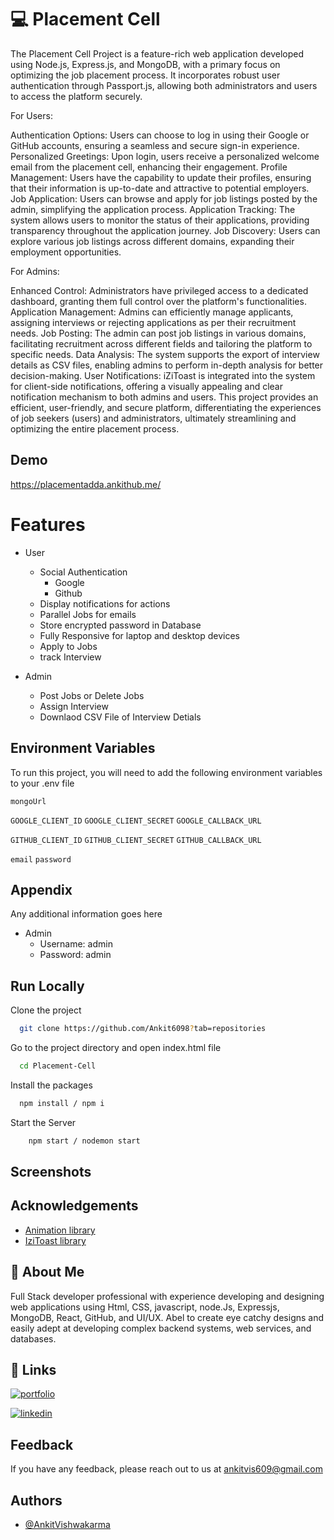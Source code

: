 
# 💻 Placement Cell

The Placement Cell Project is a feature-rich web application developed using Node.js, Express.js, and MongoDB, with a primary focus on optimizing the job placement process. It incorporates robust user authentication through Passport.js, allowing both administrators and users to access the platform securely.

For Users:

Authentication Options: Users can choose to log in using their Google or GitHub accounts, ensuring a seamless and secure sign-in experience.
Personalized Greetings: Upon login, users receive a personalized welcome email from the placement cell, enhancing their engagement.
Profile Management: Users have the capability to update their profiles, ensuring that their information is up-to-date and attractive to potential employers.
Job Application: Users can browse and apply for job listings posted by the admin, simplifying the application process.
Application Tracking: The system allows users to monitor the status of their applications, providing transparency throughout the application journey.
Job Discovery: Users can explore various job listings across different domains, expanding their employment opportunities.

For Admins:

Enhanced Control: Administrators have privileged access to a dedicated dashboard, granting them full control over the platform's functionalities.
Application Management: Admins can efficiently manage applicants, assigning interviews or rejecting applications as per their recruitment needs.
Job Posting: The admin can post job listings in various domains, facilitating recruitment across different fields and tailoring the platform to specific needs.
Data Analysis: The system supports the export of interview details as CSV files, enabling admins to perform in-depth analysis for better decision-making.
User Notifications: iZiToast is integrated into the system for client-side notifications, offering a visually appealing and clear notification mechanism to both admins and users.
This project provides an efficient, user-friendly, and secure platform, differentiating the experiences of job seekers (users) and administrators, ultimately streamlining and optimizing the entire placement process.



## Demo

https://placementadda.ankithub.me/
# Features

- User
    -  Social Authentication
        -  Google
        -  Github
    - Display notifications for actions
    - Parallel Jobs for emails
    - Store encrypted password in Database
    - Fully Responsive for laptop and desktop devices
    - Apply to Jobs
    - track Interview

- Admin
    - Post Jobs or Delete Jobs
    - Assign Interview
    - Downlaod CSV File of Interview Detials
## Environment Variables

To run this project, you will need to add the following environment variables to your .env file

`mongoUrl`

`GOOGLE_CLIENT_ID`
`GOOGLE_CLIENT_SECRET`
`GOOGLE_CALLBACK_URL`

`GITHUB_CLIENT_ID`
`GITHUB_CLIENT_SECRET`
`GITHUB_CALLBACK_URL`

`email`
`password`
## Appendix

Any additional information goes here

- Admin
    - Username: admin
    - Password: admin
## Run Locally

Clone the project

```bash
  git clone https://github.com/Ankit6098?tab=repositories
```

Go to the project directory and open index.html file

```bash
  cd Placement-Cell
```

Install the packages

```bash
  npm install / npm i
```

Start the Server

```bash
    npm start / nodemon start
```
## Screenshots


## Acknowledgements

 - [Animation library](https://animate.style/)
 - [IziToast library](https://izitoast.marcelodolza.com/)


## 🚀 About Me

Full Stack developer professional with experience developing and designing web applications using Html, CSS, javascript, node.Js, Expressjs, MongoDB, React, GitHub, and UI/UX. Abel to create eye catchy designs and easily adept at developing complex backend systems, web services, and databases.


## 🔗 Links
[![portfolio](https://img.shields.io/badge/my_portfolio-000?style=for-the-badge&logo=ko-fi&logoColor=white)](https://ankithub.vercel.app/)

[![linkedin](https://img.shields.io/badge/linkedin-0A66C2?style=for-the-badge&logo=linkedin&logoColorwhite=)](https://www.linkedin.com/in/ankit-vishwakarma-6531221b0/)


## Feedback

If you have any feedback, please reach out to us at ankitvis609@gmail.com


## Authors

- [@AnkitVishwakarma](https://github.com/Ankit6098)

